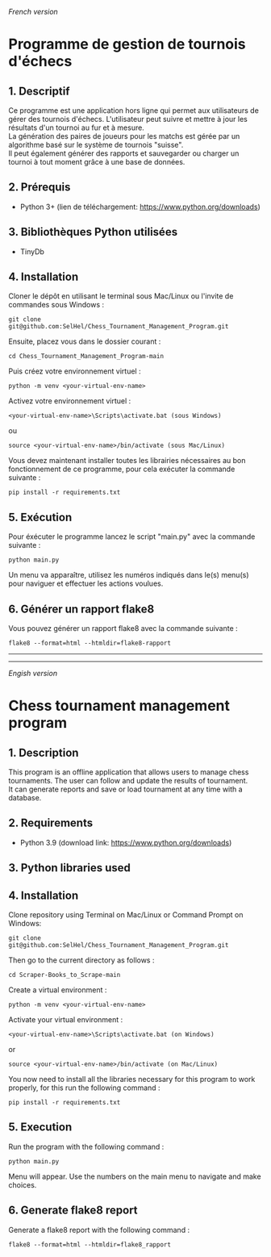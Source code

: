 *French version*

# Programme de gestion de tournois d'échecs

## 1. Descriptif

Ce programme est une application hors ligne qui permet aux utilisateurs de gérer des tournois d'échecs.
L'utilisateur peut suivre et mettre à jour les résultats d'un tournoi au fur et à mesure.<br/>
La génération des paires de joueurs pour les matchs est gérée par un algorithme basé sur le système de tournois "suisse".<br/>
Il peut également générer des rapports et sauvegarder ou charger un tournoi à tout moment grâce à une base de données.

## 2. Prérequis
* Python 3+ (lien de téléchargement: <https://www.python.org/downloads>)

## 3. Bibliothèques Python utilisées
* TinyDb

## 4. Installation

Cloner le dépôt en utilisant le terminal sous Mac/Linux ou l'invite de commandes sous Windows :<br>
```
git clone git@github.com:SelHel/Chess_Tournament_Management_Program.git
```

Ensuite, placez vous dans le dossier courant :
```
cd Chess_Tournament_Management_Program-main
```

Puis créez votre environnement virtuel :
```
python -m venv <your-virtual-env-name>
```

Activez votre environnement virtuel :
```
<your-virtual-env-name>\Scripts\activate.bat (sous Windows)
```
ou
	
```
source <your-virtual-env-name>/bin/activate (sous Mac/Linux)
```

Vous devez maintenant installer toutes les librairies nécessaires au bon fonctionnement de ce programme, pour cela exécuter la commande suivante :
```
pip install -r requirements.txt
```
	
## 5. Exécution

Pour éxécuter le programme lancez le script "main.py" avec la commande suivante :
```
python main.py
```

Un menu va apparaître, utilisez les numéros indiqués dans le(s) menu(s) pour naviguer et effectuer les actions voulues.

## 6. Générer un rapport flake8

Vous pouvez générer un rapport flake8 avec la commande suivante :
```
flake8 --format=html --htmldir=flake8-rapport
```
----------------------------------------------------------------------------------------------------------------------------------------------------------
----------------------------------------------------------------------------------------------------------------------------------------------------------

*Engish version*

# Chess tournament management program

## 1. Description

This program is an offline application that allows users to manage chess tournaments.
The user can follow and update the results of tournament. <br/>
It can generate reports and save or load tournament at any time with a database.

## 2. Requirements
* Python 3.9 (download link: <https://www.python.org/downloads>)

## 3. Python libraries used

## 4. Installation

Clone repository using Terminal on Mac/Linux or Command Prompt on Windows:<br>
```
git clone git@github.com:SelHel/Chess_Tournament_Management_Program.git
```

Then go to the current directory as follows :
```
cd Scraper-Books_to_Scrape-main
```

Create a virtual environment :
```
python -m venv <your-virtual-env-name>
```

Activate your virtual environment :
```
<your-virtual-env-name>\Scripts\activate.bat (on Windows)
```
or
	
```
source <your-virtual-env-name>/bin/activate (on Mac/Linux)
```

You now need to install all the libraries necessary for this program to work properly, for this run the following command :
```
pip install -r requirements.txt
```

## 5. Execution

Run the program with the following command :

```
python main.py

```
Menu will appear. Use the numbers on the main menu to navigate and make choices.

## 6. Generate flake8 report

Generate a flake8 report with the following command :

```
flake8 --format=html --htmldir=flake8_rapport
```
